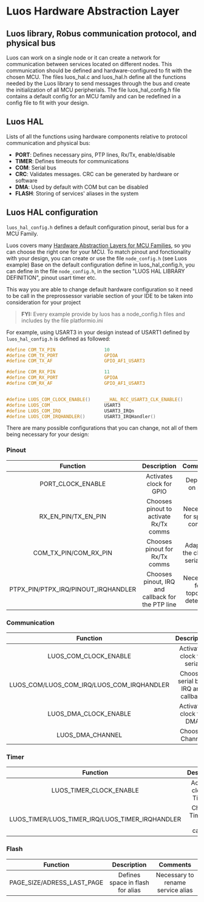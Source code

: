 
# Luos Hardware Abstraction Layer

## Luos library, Robus communication protocol, and physical bus

Luos can work on a single node or it can create a network for communication between services located on different nodes. This communication should be defined and hardware-configured to fit with the chosen MCU. The files luos_hal.c and luos_hal.h define all the functions needed by the Luos library to send messages through the bus and create the initialization of all MCU peripherials.
The file luos_hal_config.h file contains a default config for an MCU family and can be redefined in a config file to fit with your design.

## Luos HAL
Lists of all the functions using hardware components relative to protocol communication and physical bus:

- **PORT**: Defines necessary pins, PTP lines, Rx/Tx, enable/disable
- **TIMER**: Defines timeouts for communications
- **COM**: Serial bus
- **CRC**: Validates messages. CRC can be generated by hardware or software
- **DMA**: Used by default with COM but can be disabled
- **FLASH**: Storing of services' aliases in the system

## Luos HAL configuration
`luos_hal_config.h` defines a default configuration pinout, serial bus for a MCU Family.

Luos covers many <a href="https://github.com/Luos-io/LuosHAL" target="_blank">Hardware Abstraction Layers for MCU Families</a>, so you can choose the right one for your MCU.
To match pinout and fonctionality with your design, you can create or use the file `node_config.h` (see Luos example)
Base on the default configuration define in luos_hal_config.h,  you can define in the file `node_config.h`, in the section "LUOS HAL LIBRARY DEFINITION", pinout usart timer etc.

This way you are able to change default hardware configuration so it need to be call in the preprossessor variable section of your IDE to be taken into consideration for your project

> **FYI:** Every example provide by luos has a node_config.h files and includes by the file platformio.ini

For example, using USART3 in your design instead of USART1 defined by `luos_hal_config.h` is defined as followed:
```C
#define COM_TX_PIN                  10
#define COM_TX_PORT                 GPIOA
#define COM_TX_AF                   GPIO_AF1_USART3

#define COM_RX_PIN                  11
#define COM_RX_PORT                 GPIOA
#define COM_RX_AF                   GPIO_AF1_USART3


#define LUOS_COM_CLOCK_ENABLE()     __HAL_RCC_USART3_CLK_ENABLE()
#define LUOS_COM                    USART3
#define LUOS_COM_IRQ                USART3_IRQn
#define LUOS_COM_IRQHANDLER()       USART3_IRQHandler()

```

There are many possible configurations that you can change, not all of them being necessary for your design:

### Pinout
| Function | Description | Comments |
| :---: | :---: | :---: |
| PORT_CLOCK_ENABLE | Activates clock for GPIO | Depends on port |
| RX_EN_PIN/TX_EN_PIN | Chooses pinout to activate Rx/Tx comms | Necessary for special comms |
| COM_TX_PIN/COM_RX_PIN | Chooses pinout for Rx/Tx comms | Adapts to the chosen serial bus |
| PTPX_PIN/PTPX_IRQ/PINOUT_IRQHANDLER | Chooses pinout, IRQ and callback for the PTP line | Necessary for topology detection |

### Communication
| Function | Description | Comments |
| :---: | :---: | :---: |
| LUOS_COM_CLOCK_ENABLE | Activates clock for serial | Depends on serial bus |
| LUOS_COM/LUOS_COM_IRQ/LUOS_COM_IRQHANDLER | Chooses serial bus, IRQ and callback | Adapts to the serial bus chosen |
| LUOS_DMA_CLOCK_ENABLE | Activates clock for DMA | Necessary for for Tx |
| LUOS_DMA_CHANNEL | Chooses Channel | Send Tx|

### Timer
| Function | Description | Comments |
| :---: | :---: | :---: |
| LUOS_TIMER_CLOCK_ENABLE | Activates clock for Timeout| Necessary for Timeout |
| LUOS_TIMER/LUOS_TIMER_IRQ/LUOS_TIMER_IRQHANDLER | Chooses Timer, IRQ and callback| Necessary for Timeout |

### Flash
| Function | Description | Comments |
| :---: | :---: | :---: |
| PAGE_SIZE/ADRESS_LAST_PAGE | Defines space in flash for alias | Necessary to rename service alias |


